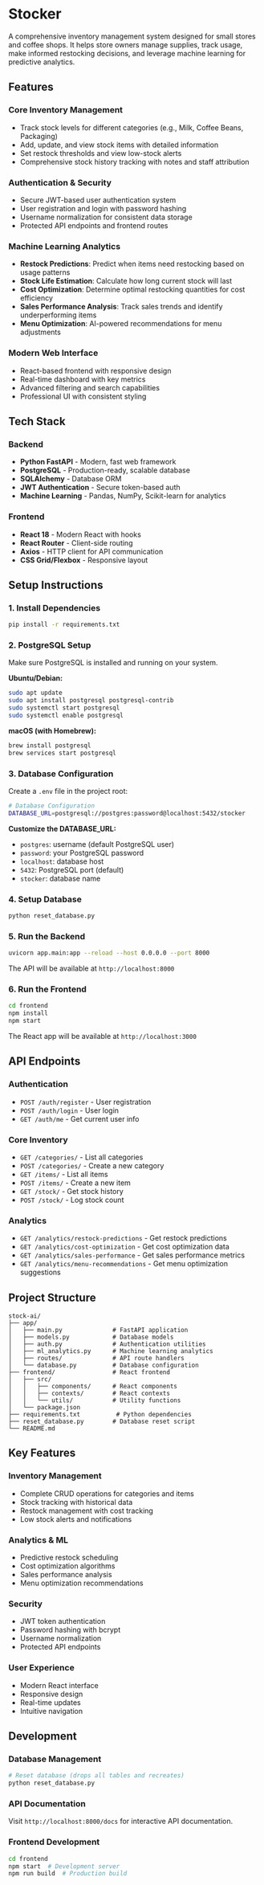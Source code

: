 # Stocker
A comprehensive inventory management system designed for small stores and coffee shops. It helps store owners manage supplies, track usage, make informed restocking decisions, and leverage machine learning for predictive analytics.

## Features

### Core Inventory Management
- Track stock levels for different categories (e.g., Milk, Coffee Beans, Packaging)
- Add, update, and view stock items with detailed information
- Set restock thresholds and view low-stock alerts
- Comprehensive stock history tracking with notes and staff attribution

### Authentication & Security
- Secure JWT-based user authentication system
- User registration and login with password hashing
- Username normalization for consistent data storage
- Protected API endpoints and frontend routes

### Machine Learning Analytics
- **Restock Predictions**: Predict when items need restocking based on usage patterns
- **Stock Life Estimation**: Calculate how long current stock will last
- **Cost Optimization**: Determine optimal restocking quantities for cost efficiency
- **Sales Performance Analysis**: Track sales trends and identify underperforming items
- **Menu Optimization**: AI-powered recommendations for menu adjustments

### Modern Web Interface
- React-based frontend with responsive design
- Real-time dashboard with key metrics
- Advanced filtering and search capabilities
- Professional UI with consistent styling

## Tech Stack

### Backend
- **Python FastAPI** - Modern, fast web framework
- **PostgreSQL** - Production-ready, scalable database
- **SQLAlchemy** - Database ORM
- **JWT Authentication** - Secure token-based auth
- **Machine Learning** - Pandas, NumPy, Scikit-learn for analytics

### Frontend
- **React 18** - Modern React with hooks
- **React Router** - Client-side routing
- **Axios** - HTTP client for API communication
- **CSS Grid/Flexbox** - Responsive layout

## Setup Instructions

### 1. Install Dependencies
```bash
pip install -r requirements.txt
```

### 2. PostgreSQL Setup
Make sure PostgreSQL is installed and running on your system.

**Ubuntu/Debian:**
```bash
sudo apt update
sudo apt install postgresql postgresql-contrib
sudo systemctl start postgresql
sudo systemctl enable postgresql
```

**macOS (with Homebrew):**
```bash
brew install postgresql
brew services start postgresql
```

### 3. Database Configuration
Create a `.env` file in the project root:
```bash
# Database Configuration
DATABASE_URL=postgresql://postgres:password@localhost:5432/stocker
```

**Customize the DATABASE_URL:**
- `postgres`: username (default PostgreSQL user)
- `password`: your PostgreSQL password
- `localhost`: database host
- `5432`: PostgreSQL port (default)
- `stocker`: database name

### 4. Setup Database
```bash
python reset_database.py
```

### 5. Run the Backend
```bash
uvicorn app.main:app --reload --host 0.0.0.0 --port 8000
```

The API will be available at `http://localhost:8000`

### 6. Run the Frontend
```bash
cd frontend
npm install
npm start
```

The React app will be available at `http://localhost:3000`

## API Endpoints

### Authentication
- `POST /auth/register` - User registration
- `POST /auth/login` - User login
- `GET /auth/me` - Get current user info

### Core Inventory
- `GET /categories/` - List all categories
- `POST /categories/` - Create a new category
- `GET /items/` - List all items
- `POST /items/` - Create a new item
- `GET /stock/` - Get stock history
- `POST /stock/` - Log stock count

### Analytics
- `GET /analytics/restock-predictions` - Get restock predictions
- `GET /analytics/cost-optimization` - Get cost optimization data
- `GET /analytics/sales-performance` - Get sales performance metrics
- `GET /analytics/menu-recommendations` - Get menu optimization suggestions

## Project Structure

```
stock-ai/
├── app/
│   ├── main.py              # FastAPI application
│   ├── models.py            # Database models
│   ├── auth.py              # Authentication utilities
│   ├── ml_analytics.py      # Machine learning analytics
│   ├── routes/              # API route handlers
│   └── database.py          # Database configuration
├── frontend/                # React frontend
│   ├── src/
│   │   ├── components/      # React components
│   │   ├── contexts/        # React contexts
│   │   └── utils/           # Utility functions
│   └── package.json
├── requirements.txt          # Python dependencies
├── reset_database.py        # Database reset script
└── README.md
```

## Key Features

### Inventory Management
- Complete CRUD operations for categories and items
- Stock tracking with historical data
- Restock management with cost tracking
- Low stock alerts and notifications

### Analytics & ML
- Predictive restock scheduling
- Cost optimization algorithms
- Sales performance analysis
- Menu optimization recommendations

### Security
- JWT token authentication
- Password hashing with bcrypt
- Username normalization
- Protected API endpoints

### User Experience
- Modern React interface
- Responsive design
- Real-time updates
- Intuitive navigation

## Development

### Database Management
```bash
# Reset database (drops all tables and recreates)
python reset_database.py
```

### API Documentation
Visit `http://localhost:8000/docs` for interactive API documentation.

### Frontend Development
```bash
cd frontend
npm start  # Development server
npm run build  # Production build
```

<!-- ## Deployment (Future)

The application is designed for AWS deployment with:
- EC2 instance for backend hosting
- RDS for PostgreSQL database
- S3 for static file storage
- CloudFront for content delivery

## Other Future Enhancements

- Real-time updates with WebSockets
- Advanced analytics dashboard
- Export functionality for reports
- Mobile app version
- Multi-tenant architecture
- Role-based access control
- Advanced ML models for better predictions -->
